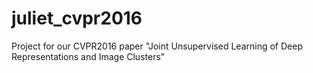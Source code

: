 # juliet_cvpr2016
Project for our CVPR2016 paper "Joint Unsupervised Learning of Deep Representations and Image Clusters"
